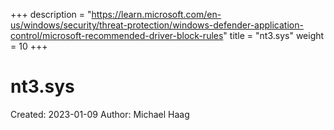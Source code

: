 +++
description = "https://learn.microsoft.com/en-us/windows/security/threat-protection/windows-defender-application-control/microsoft-recommended-driver-block-rules"
title = "nt3.sys"
weight = 10
+++

# nt3.sys

Created: 2023-01-09
Author: Michael Haag


